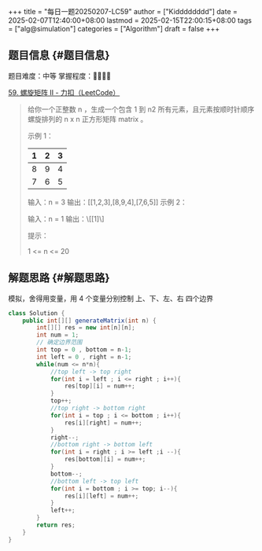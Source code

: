 +++
title = "每日一题20250207-LC59"
author = ["Kidddddddd"]
date = 2025-02-07T12:40:00+08:00
lastmod = 2025-02-15T22:00:15+08:00
tags = ["alg@simulation"]
categories = ["Algorithm"]
draft = false
+++

## 题目信息 {#题目信息}

题目难度：中等
掌握程度：🌟🌟🌟🌟

[59. 螺旋矩阵 II - 力扣（LeetCode）](https://leetcode.cn/problems/spiral-matrix-ii/description/)

>
>
> 给你一个正整数 n ，生成一个包含 1 到 n2 所有元素，且元素按顺时针顺序螺旋排列的 n x n 正方形矩阵 matrix 。
>
> 示例 1：
>
> | 1 | 2 | 3 |
> |---|---|---|
> | 8 | 9 | 4 |
> | 7 | 6 | 5 |
>
> 输入：n = 3
> 输出：[[1,2,3],[8,9,4],[7,6,5]]
> 示例 2：
>
> 输入：n = 1
> 输出：\\[[1]\\]
>
> 提示：
>
> 1 &lt;= n &lt;= 20


## 解题思路 {#解题思路}

模拟，舍得用变量，用 4 个变量分别控制 上、下、左、右 四个边界

```java
class Solution {
    public int[][] generateMatrix(int n) {
        int[][] res = new int[n][n];
        int num = 1;
        // 确定边界范围
        int top = 0 , bottom = n-1;
        int left = 0 , right = n-1;
        while(num <= n*n){
            //top left -> top right
            for(int i = left ; i <= right ; i++){
                res[top][i] = num++;
            }
            top++;
            //top right -> bottom right
            for(int i = top ; i <= bottom ; i++){
                res[i][right] = num++;
            }
            right--;
            //bottom right -> bottom left
            for(int i = right ; i >= left ;i --){
                res[bottom][i] = num++;
            }
            bottom--;
            //bottom left -> top left
            for(int i = bottom ; i >= top; i--){
                res[i][left] = num++;
            }
            left++;
        }
        return res;
    }
}
```
